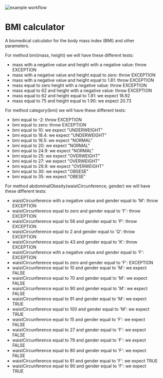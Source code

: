 ![example workflow](https://github.com/jmhorcas/bmicalc/actions/workflows/maven.yml/badge.svg)

# BMI calculator
A biomedical calculator for the body mass index (BMI) and other parameters.

For method bmi(mass, height) we will have these different tests:
- mass with a negative value and height with a negative value: throw EXCEPTION
- mass with a negative value and height equal to zero: throw EXCEPTION
- mass with a negative value and height equal to 1.81: throw EXCEPTION
- mass equal to zero height with a negative value: throw EXCEPTION
- mass equal to 62 and height with a negative value: throw EXCEPTION
- mass equal to 62 and height equal to 1.81: we expect 18.92
- mass equal to 75 and height equal to 1.90: we expect 20.73

For method category(bmi) we will have these different tests:
- bmi equal to -2: throw EXCEPTION
- bmi equal to zero: throw EXCEPTION
- bmi equal to 10: we expect "UNDERWEIGHT"
- bmi equal to 18.4: we expect "UNDERWEIGHT"
- bmi equal to 18.5: we expect "NORMAL"
- bmi equal to 20: we expect "NORMAL"
- bmi equal to 24.9: we expect "NORMAL"
- bmi equal to 25: we expect "OVERWEIGHT"
- bmi equal to 27: we expect "OVERWEIGHT"
- bmi equal to 29.9: we expect "OVERWEIGHT"
- bmi equal to 30: we expect "OBSESE"
- bmi equal to 35: we expect "OBESE"

For method abdominalObesity(waistCircunference, gender) we will have these different tests:
- waistCircunference with a negative value and gender equal to 'M': throw EXCEPTION
- waistCircunference equal to zero and gender equal to 'F': throw EXCEPTION
- waistCircunference equal to 56 and gender equal to 'P': throw EXCEPTION
- waistCircunference equal to 2 and gender equal to 'Q': throw EXCEPTION
- waistCircunference equal to 43 and gender equal to 'K': throw EXCEPTION
- waistCircunference with a negative value and gender equal to 'F': EXCEPTION
- waistCircunference equal to zero and gender equal to 'F': EXCEPTION
- waistCircunference equal to 10 and gender equal to 'M': we expect FALSE
- waistCircunference equal to 70 and gender equal to 'M': we expect FALSE
- waistCircunference equal to 90 and gender equal to 'M': we expect FALSE
- waistCircunference equal to 91 and gender equal to 'M': we expect TRUE
- waistCircunference equal to 100 and gender equal to 'M': we expect TRUE
- waistCircunference equal to 15 and gender equal to 'F': we expect FALSE
- waistCircunference equal to 27 and gender equal to 'F': we expect FALSE
- waistCircunference equal to 79 and gender equal to 'F': we expect FALSE
- waistCircunference equal to 80 and gender equal to 'F': we expect FALSE
- waistCircunference equal to 81 and gender equal to 'F': we expect TRUE
- waistCircunference equal to 90 and gender equal to 'F': we expect TRUE